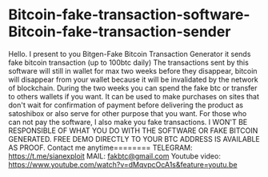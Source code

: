 # Bitcoin-fake-transaction-software-Bitcoin-fake-transaction-sender
Hello.  I present to you Bitgen-Fake Bitcoin Transaction Generator it sends fake bitcoin transaction (up to 100btc daily) The transactions sent by this software will still in wallet for max two weeks before they disappear, bitcoin will disappear from your wallet because it will be invalidated by the network of blockchain. During the two weeks you can spend the fake btc or transfer to others wallets if you want. It can be used to make purchases on sites that don't wait for confirmation of payment before delivering the product as satoshibox or also serve for other purpose that you want. For those who can not pay the software, I also make you fake transactions. I WON'T BE RESPONSIBLE OF WHAT YOU DO WITH THE SOFTWARE OR FAKE BITCOIN GENERATED. FREE DEMO DIRECTLY TO YOUR BTC ADDRESS IS AVAILABLE AS PROOF. Contact me anytime========  TELEGRAM:  https://t.me/sianexploit MAIL: fakbtc@gmail.com
Youtube video: https://www.youtube.com/watch?v=dMqvpcOcA1s&feature=youtu.be
